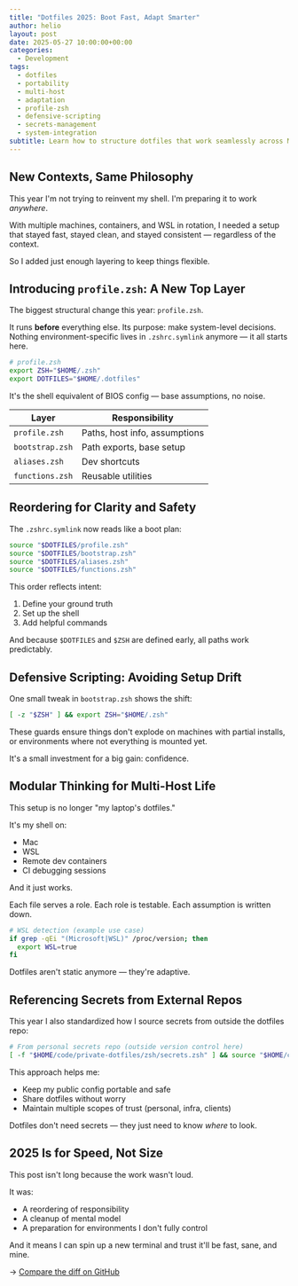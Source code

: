 ```yaml
---
title: "Dotfiles 2025: Boot Fast, Adapt Smarter"
author: helio
layout: post
date: 2025-05-27 10:00:00+00:00
categories:
  - Development
tags:
  - dotfiles
  - portability
  - multi-host
  - adaptation
  - profile-zsh
  - defensive-scripting
  - secrets-management
  - system-integration
subtitle: Learn how to structure dotfiles that work seamlessly across Mac, WSL, containers, and CI—with smart layering and defensive scripting
---
```


## New Contexts, Same Philosophy

This year I'm not trying to reinvent my shell. I'm preparing it to work _anywhere_.

With multiple machines, containers, and WSL in rotation, I needed a setup that stayed fast, stayed clean, and stayed consistent — regardless of the context.

So I added just enough layering to keep things flexible.

## Introducing `profile.zsh`: A New Top Layer

The biggest structural change this year: `profile.zsh`.

It runs **before** everything else. Its purpose: make system-level decisions. Nothing environment-specific lives in `.zshrc.symlink` anymore — it all starts here.

```zsh
# profile.zsh
export ZSH="$HOME/.zsh"
export DOTFILES="$HOME/.dotfiles"
```

It's the shell equivalent of BIOS config — base assumptions, no noise.

| Layer           | Responsibility                |
| --------------- | ----------------------------- |
| `profile.zsh`   | Paths, host info, assumptions |
| `bootstrap.zsh` | Path exports, base setup      |
| `aliases.zsh`   | Dev shortcuts                 |
| `functions.zsh` | Reusable utilities            |

## Reordering for Clarity and Safety

The `.zshrc.symlink` now reads like a boot plan:

```zsh
source "$DOTFILES/profile.zsh"
source "$DOTFILES/bootstrap.zsh"
source "$DOTFILES/aliases.zsh"
source "$DOTFILES/functions.zsh"
```

This order reflects intent:

1. Define your ground truth
2. Set up the shell
3. Add helpful commands

And because `$DOTFILES` and `$ZSH` are defined early, all paths work predictably.

## Defensive Scripting: Avoiding Setup Drift

One small tweak in `bootstrap.zsh` shows the shift:

```zsh
[ -z "$ZSH" ] && export ZSH="$HOME/.zsh"
```

These guards ensure things don't explode on machines with partial installs, or environments where not everything is mounted yet.

It's a small investment for a big gain: confidence.

## Modular Thinking for Multi-Host Life

This setup is no longer "my laptop's dotfiles."

It's my shell on:

- Mac
- WSL
- Remote dev containers
- CI debugging sessions

And it just works.

Each file serves a role. Each role is testable. Each assumption is written down.

```zsh
# WSL detection (example use case)
if grep -qEi "(Microsoft|WSL)" /proc/version; then
  export WSL=true
fi
```

Dotfiles aren't static anymore — they're adaptive.

## Referencing Secrets from External Repos

This year I also standardized how I source secrets from outside the dotfiles repo:

```zsh
# From personal secrets repo (outside version control here)
[ -f "$HOME/code/private-dotfiles/zsh/secrets.zsh" ] && source "$HOME/code/private-dotfiles/zsh/secrets.zsh"
```

This approach helps me:

- Keep my public config portable and safe
- Share dotfiles without worry
- Maintain multiple scopes of trust (personal, infra, clients)

Dotfiles don't need secrets — they just need to know _where_ to look.

## 2025 Is for Speed, Not Size

This post isn't long because the work wasn't loud.

It was:

- A reordering of responsibility
- A cleanup of mental model
- A preparation for environments I don't fully control

And it means I can spin up a new terminal and trust it'll be fast, sane, and mine.

→ [Compare the diff on GitHub](https://github.com/helmedeiros/dotfiles/compare/97d0e1ba1555acefca52bfdc3a0c9fec2a95282d...aefe0371e7b4f1e87008d6c593930b0d3c18532c)
